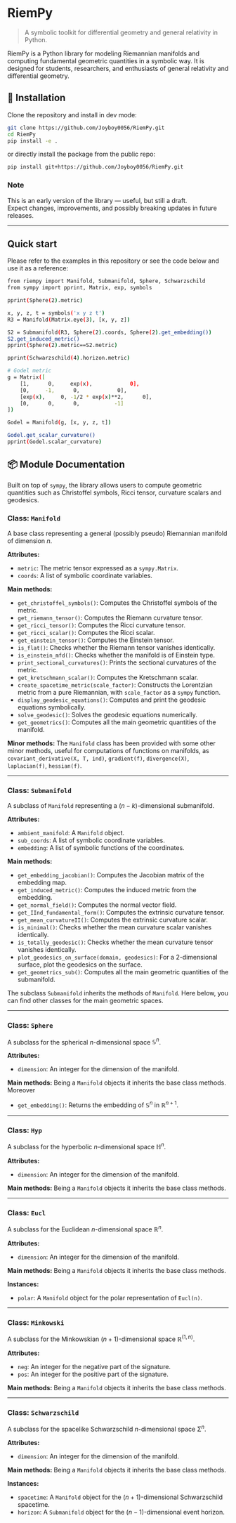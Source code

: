 # RiemPy

> A symbolic toolkit for differential geometry and general relativity in Python.

RiemPy is a Python library for modeling Riemannian manifolds and computing fundamental geometric quantities in a symbolic way. It is designed for students, researchers, and enthusiasts of general relativity and differential geometry.
## 🚀 Installation

Clone the repository and install in dev mode:

```bash
git clone https://github.com/Joyboy0056/RiemPy.git
cd RiemPy
pip install -e .
```
or directly install the package from the public repo:
```bash
pip install git+https://github.com/Joyboy0056/RiemPy.git
```

### Note
This is an early version of the library — useful, but still a draft.  
Expect changes, improvements, and possibly breaking updates in future releases.

---

## Quick start

Please refer to the examples in this repository or see the code below and use it as a reference:

```bash
from riempy import Manifold, Submanifold, Sphere, Schwarzschild
from sympy import pprint, Matrix, exp, symbols

pprint(Sphere(2).metric)

x, y, z, t = symbols('x y z t')
R3 = Manifold(Matrix.eye(3), [x, y, z])

S2 = Submanifold(R3, Sphere(2).coords, Sphere(2).get_embedding())
S2.get_induced_metric()
pprint(Sphere(2).metric==S2.metric)

pprint(Schwarzschild(4).horizon.metric)

# Godel metric
g = Matrix([
    [1,      0,     exp(x),            0],
    [0,     -1,      0,            0],
    [exp(x),     0, -1/2 * exp(x)**2,      0],
    [0,      0,      0,           -1]
])

Godel = Manifold(g, [x, y, z, t])

Godel.get_scalar_curvature()
pprint(Godel.scalar_curvature)
```

## 📦 Module Documentation

Built on top of `sympy`, the library allows users to compute geometric quantities such as Christoffel symbols, Ricci tensor, curvature scalars and geodesics.

### Class: `Manifold`

A base class representing a general (possibly pseudo) Riemannian manifold of dimension $n$.

**Attributes:**
- `metric`: The metric tensor expressed as a `sympy.Matrix`.
- `coords`: A list of symbolic coordinate variables.

**Main methods:**
- `get_christoffel_symbols()`: Computes the Christoffel symbols of the metric.
- `get_riemann_tensor()`: Computes the Riemann curvature tensor.
- `get_ricci_tensor()`: Computes the Ricci curvature tensor.
- `get_ricci_scalar()`: Computes the Ricci scalar.
- `get_einstein_tensor()`: Computes the Einstein tensor.
- `is_flat()`: Checks whether the Riemann tensor vanishes identically.
- `is_einstein_mfd()`: Checks whether the manifold is of Einstein type.
- `print_sectional_curvatures()`: Prints the sectional curvatures of the metric.
- `get_kretschmann_scalar()`: Computes the Kretschmann scalar.
- `create_spacetime_metric(scale_factor)`: Constructs the Lorentzian metric from a pure Riemannian, with `scale_factor` as a `sympy` function.
- `display_geodesic_equations()`: Computes and print the geodesic equations symbolically.
- `solve_geodesic()`: Solves the geodesic equations numerically.
- `get_geometrics()`: Computes all the main geometric quantities of the manifold.

**Minor methods:**
The `Manifold` class has been provided with some other minor methods, useful for computations of functions on manifolds, as `covariant_derivative(X, T, ind)`, `gradient(f)`, `divergence(X)`, `laplacian(f)`, `hessian(f)`.


---

### Class: `Submanifold`

A subclass of `Manifold` representing a $(n-k)$-dimensional submanifold.

**Attributes:**
- `ambient_manifold`: A `Manifold` object.
- `sub_coords`: A list of symbolic coordinate variables.
- `embedding`: A list of symbolic functions of the coordinates.

**Main methods:**
- `get_embedding_jacobian()`: Computes the Jacobian matrix of the embedding map.
- `get_induced_metric()`: Computes the induced metric from the embedding.
- `get_normal_field()`: Computes the normal vector field.
- `get_IInd_fundamental_form()`: Computes the extrinsic curvature tensor.
- `get_mean_curvatureII()`: Computes the extrinsic curvature scalar.
- `is_minimal()`: Checks whether the mean curvature scalar vanishes identically.
- `is_totally_geodesic()`: Checks whether the mean curvature tensor vanishes identically.
- `plot_geodesics_on_surface(domain, geodesics)`: For a 2-dimensional surface, plot the geodesics on the surface.
- `get_geometrics_sub()`: Computes all the main geometric quantities of the submanifold.

The subclass `Submanifold` inherits the methods of `Manifold`. 
Here below, you can find other classes for the main geometric spaces.

---

### Class: `Sphere`

A subclass for the spherical $n$-dimensional space $\mathbb{S}^n$.

**Attributes:**
- `dimension`: An integer for the dimension of the manifold.

**Main methods:**
Being a `Manifold` objects it inherits the base class methods. Moreover
- `get_embedding()`: Returns the embedding of $\mathbb{S}^n$ in $\mathbb{R}^{n+1}$.

---

### Class: `Hyp`

A subclass for the hyperbolic $n$-dimensional space $\mathbb{H}^n$.

**Attributes:**
- `dimension`: An integer for the dimension of the manifold.

**Main methods:**
Being a `Manifold` objects it inherits the base class methods.


---

### Class: `Eucl`

A subclass for the Euclidean $n$-dimensional space $\mathbb{R}^n$.

**Attributes:**
- `dimension`: An integer for the dimension of the manifold.

**Main methods:**
Being a `Manifold` objects it inherits the base class methods.

**Instances:**
- `polar`: A `Manifold` object for the polar representation of `Eucl(n)`.

---

### Class: `Minkowski`

A subclass for the Minkowskian $(n+1)$-dimensional space $\mathbb{R}^{(1,n)}$.

**Attributes:**
- `neg`: An integer for the negative part of the signature.
- `pos`: An integer for the positive part of the signature.

**Main methods:**
Being a `Manifold` objects it inherits the base class methods.

---

### Class: `Schwarzschild`

A subclass for the spacelike Schwarzschild $n$-dimensional space $\mathbb{\Sigma}^n$.

**Attributes:**
- `dimension`: An integer for the dimension of the manifold.

**Main methods:**
Being a `Manifold` objects it inherits the base class methods.

**Instances:**
- `spacetime`: A `Manifold` object for the $(n+1)$-dimensional Schwarzschild spacetime.
- `horizon`: A `Submanifold` object for the $(n-1)$-dimensional event horizon.



